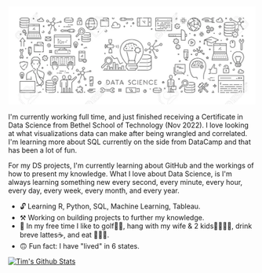 ![Banner](https://github.com/timcalhoun/timcalhoun/blob/master/Data%20Science%20Banner.png)

I'm currently working full time, and just finished receiving a Certificate in Data Science from Bethel School of Technology (Nov 2022). I love looking at what visualizations data can make after being wrangled and correlated.  I'm learning more about SQL currently on the side from DataCamp and that has been a lot of fun.

For my DS projects, I'm currently learning about GitHub and the workings of how to present my knowledge.  What I love about Data Science, is I'm always learning something new every second, every minute, every hour, every day, every week, every month, and every year. 

- 🔓 Learning R, Python, SQL, Machine Learning, Tableau.
- ⚒️ Working on building projects to further my knowledge.
- :sunrise: In my free time I like to golf🏌️‍♂️, hang with my wife & 2 kids:family_man_woman_girl_boy:, drink breve lattes:coffee:, and eat 🌮🌮🌮.
- 🙃 Fun fact: I have "lived" in 6 states.

[![Tim's Github Stats](https://github-readme-stats.vercel.app/api?username=timcalhoun)](https://github.com/anuraghazra/github-readme-stats)
